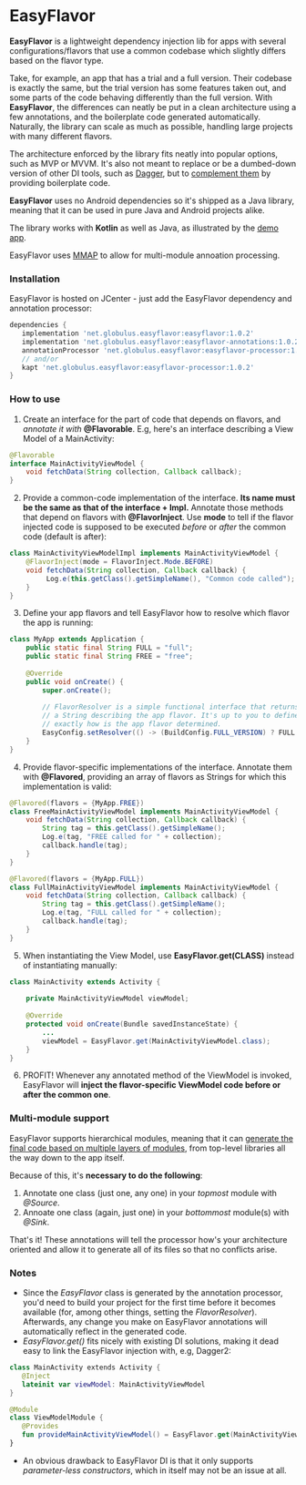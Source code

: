 # EasyFlavor

**EasyFlavor** is a lightweight dependency injection lib for apps with several configurations/flavors that use a common codebase which slightly differs based on the flavor type.

Take, for example, an app that has a trial and a full version. Their codebase is exactly the same, but the trial version has some features taken out, and some parts of the code behaving differently than the full version. With **EasyFlavor**, the differences can neatly be put in a clean architecture using a few annotations, and the boilerplate code generated automatically. Naturally, the library can scale as much as possible, handling large projects with many different flavors.

The architecture enforced by the library fits neatly into popular options, such as MVP or MVVM. It's also not meant to replace or be a dumbed-down version of other DI tools, such as [Dagger](https://github.com/google/dagger), but to [complement them](#notes) by providing boilerplate code.

**EasyFlavor** uses no Android dependencies so it's shipped as a Java library, meaning that it can be used in pure Java and Android projects alike.

The library works with **Kotlin** as well as Java, as illustrated by the [demo app](app/).

EasyFlavor uses [MMAP](https://github.com/globulus/mmap) to allow for multi-module annoation processing.

### Installation

EasyFlavor is hosted on JCenter - just add the EasyFlavor dependency and annotation processor:

```gradle
dependencies {
   implementation 'net.globulus.easyflavor:easyflavor:1.0.2'
   implementation 'net.globulus.easyflavor:easyflavor-annotations:1.0.2'
   annotationProcessor 'net.globulus.easyflavor:easyflavor-processor:1.0.2'
   // and/or
   kapt 'net.globulus.easyflavor:easyflavor-processor:1.0.2'
}
```

### How to use

1. Create an interface for the part of code that depends on flavors, and *annotate it with* **@Flavorable**. E.g, here's an interface describing a View Model of a MainActivity:

```java
@Flavorable
interface MainActivityViewModel {
    void fetchData(String collection, Callback callback);
}
```

2. Provide a common-code implementation of the interface. **Its name must be the same as that of the interface + Impl.** Annotate those methods that depend on flavors with **@FlavorInject**. Use **mode** to tell if the flavor injected code is supposed to be executed *before* or *after* the common code (default is after):

```java
class MainActivityViewModelImpl implements MainActivityViewModel {
    @FlavorInject(mode = FlavorInject.Mode.BEFORE)
    void fetchData(String collection, Callback callback) {
         Log.e(this.getClass().getSimpleName(), "Common code called");
    }
}
```

3. Define your app flavors and tell EasyFlavor how to resolve which flavor the app is running:

```java
class MyApp extends Application {
    public static final String FULL = "full";
    public static final String FREE = "free";
    
    @Override
    public void onCreate() {
        super.onCreate();
        
        // FlavorResolver is a simple functional interface that returns
        // a String describing the app flavor. It's up to you to define
        // exactly how is the app flavor determined.
        EasyConfig.setResolver(() -> (BuildConfig.FULL_VERSION) ? FULL : FREE);
    }
}
```

4. Provide flavor-specific implementations of the interface. Annotate them with **@Flavored**, providing an array of flavors as Strings for which this implementation is valid:

```java
@Flavored(flavors = {MyApp.FREE})
class FreeMainActivityViewModel implements MainActivityViewModel {
    void fetchData(String collection, Callback callback) {
        String tag = this.getClass().getSimpleName();
        Log.e(tag, "FREE called for " + collection);
        callback.handle(tag);
    }
}
```

```java
@Flavored(flavors = {MyApp.FULL})
class FullMainActivityViewModel implements MainActivityViewModel {
    void fetchData(String collection, Callback callback) {
        String tag = this.getClass().getSimpleName();
        Log.e(tag, "FULL called for " + collection);
        callback.handle(tag);
    }
}
```

5. When instantiating the View Model, use **EasyFlavor.get(CLASS)** instead of instantiating manually:
```java
class MainActivity extends Activity {
    
    private MainActivityViewModel viewModel;
    
    @Override
    protected void onCreate(Bundle savedInstanceState) {
        ...
        viewModel = EasyFlavor.get(MainActivityViewModel.class);
    }
}
```

6. PROFIT! Whenever any annotated method of the ViewModel is invoked, EasyFlavor will **inject the flavor-specific ViewModel code before or after the common one**.

### Multi-module support

EasyFlavor supports hierarchical modules, meaning that it can [generate the final code based on multiple layers of modules](https://github.com/globulus/mmap), from top-level libraries all the way down to the app itself.

Because of this, it's **necessary to do the following**:

1. Annotate one class (just one, any one) in your *topmost* module with *@Source*.
2. Annoate one class (again, just one) in your *bottommost* module(s) with *@Sink*.

That's it! These annotations will tell the processor how's your architecture oriented and allow it to generate all of its files so that no conflicts arise.


### Notes

* Since the *EasyFlavor* class is generated by the annotation processor, you'd need to build your project for the first time before it becomes available (for, among other things, setting the *FlavorResolver*). Afterwards, any change you make on EasyFlavor annotations will automatically reflect in the generated code.
* *EasyFlavor.get()* fits nicely with existing DI solutions, making it dead easy to link the EasyFlavor injection with, e.g, Dagger2:
```kotlin
class MainActivity extends Activity {
   @Inject
   lateinit var viewModel: MainActivityViewModel
}
```

```kotlin
@Module
class ViewModelModule {
   @Provides
   fun provideMainActivityViewModel() = EasyFlavor.get(MainActivityViewModel::class.java)
}
```
* An obvious drawback to EasyFlavor DI is that it only supports *parameter-less constructors*, which in itself may not be an issue at all.
